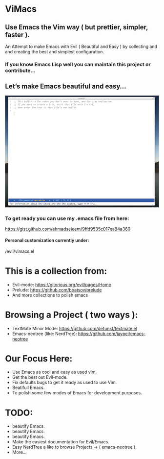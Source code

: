 ViMacs
======

## Use Emacs the Vim way ( but prettier, simpler, faster ).

An Attempt to make Emacs with Evil ( Beautiful and Easy ) by collecting and and creating the best and simplest configuration.


### If you know Emacs Lisp well you can maintain this project or contribute…
## Let’s make Emacs beautiful and easy…

![IMAGE](https://raw.githubusercontent.com/ahmadseleem/ViMacs/master/ViMacs.png)


### To get ready you can use my .emacs file from here:
https://gist.github.com/ahmadseleem/9ffd9535c017ea84a360

#### Personal customization currently under:
/evil/vimacs.el

# This is a collection from:
- Evil-mode: https://gitorious.org/evil/pages/Home
- Prelude: https://github.com/bbatsov/prelude
- And more collections to polish emacs

# Browsing a Project ( two ways ):
- TextMate Minor Mode: https://github.com/defunkt/textmate.el
- Emacs-neotree (like: NerdTree): https://github.com/jaypei/emacs-neotree

# Our Focus Here:
- Use Emacs as cool and easy as used vim.
- Get the best out Evil-mode.
- Fix defaults bugs to get it ready as used to use Vim.
- Beatifull Emacs.
- To polish some few modes of Emacs for development purposes.

# TODO:
- beautify Emacs.
- beautify Emacs.
- beautify Emacs.
- Make the easiest documentation for Evil/Emacs.
- Easy NerdTree a like to browse Projects -> ( emacs-neotree ).
- More…

